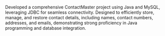 Developed a comprehensive ContactMaster project using Java and MySQL, leveraging JDBC for seamless connectivity. Designed to efficiently store, manage, and restore contact details, including names, contact numbers, addresses, and emails, demonstrating strong proficiency in Java programming and database integration.
